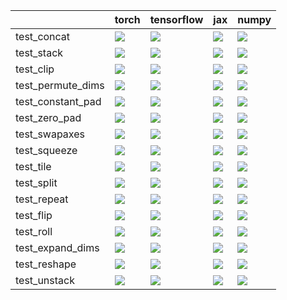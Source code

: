 |                   | torch                                                                                                                                                                                  | tensorflow                                                                                                                                                                             | jax                                                                                                                                                                                    | numpy                                                                                                                                                                                  |
|:------------------|:---------------------------------------------------------------------------------------------------------------------------------------------------------------------------------------|:---------------------------------------------------------------------------------------------------------------------------------------------------------------------------------------|:---------------------------------------------------------------------------------------------------------------------------------------------------------------------------------------|:---------------------------------------------------------------------------------------------------------------------------------------------------------------------------------------|
| test_concat       | <a href="https://github.com/unifyai/ivy/actions/runs/4364398003/jobs/7631664128" rel="noopener noreferrer" target="_blank"><img src=https://img.shields.io/badge/-success-success></a> | <a href="https://github.com/unifyai/ivy/actions/runs/4364398003/jobs/7631664128" rel="noopener noreferrer" target="_blank"><img src=https://img.shields.io/badge/-success-success></a> | <a href="https://github.com/unifyai/ivy/actions/runs/4364398003/jobs/7631664128" rel="noopener noreferrer" target="_blank"><img src=https://img.shields.io/badge/-success-success></a> | <a href="https://github.com/unifyai/ivy/actions/runs/4364398003/jobs/7631664128" rel="noopener noreferrer" target="_blank"><img src=https://img.shields.io/badge/-success-success></a> |
| test_stack        | <a href="https://github.com/unifyai/ivy/actions/runs/4364828711/jobs/7632631481" rel="noopener noreferrer" target="_blank"><img src=https://img.shields.io/badge/-success-success></a> | <a href="https://github.com/unifyai/ivy/actions/runs/4364828711/jobs/7632631481" rel="noopener noreferrer" target="_blank"><img src=https://img.shields.io/badge/-success-success></a> | <a href="https://github.com/unifyai/ivy/actions/runs/4364828711/jobs/7632631481" rel="noopener noreferrer" target="_blank"><img src=https://img.shields.io/badge/-success-success></a> | <a href="https://github.com/unifyai/ivy/actions/runs/4364828711/jobs/7632631481" rel="noopener noreferrer" target="_blank"><img src=https://img.shields.io/badge/-success-success></a> |
| test_clip         | <a href="https://github.com/unifyai/ivy/actions/runs/4364398003/jobs/7631664128" rel="noopener noreferrer" target="_blank"><img src=https://img.shields.io/badge/-success-success></a> | <a href="https://github.com/unifyai/ivy/actions/runs/4364398003/jobs/7631664128" rel="noopener noreferrer" target="_blank"><img src=https://img.shields.io/badge/-success-success></a> | <a href="https://github.com/unifyai/ivy/actions/runs/4364398003/jobs/7631664128" rel="noopener noreferrer" target="_blank"><img src=https://img.shields.io/badge/-success-success></a> | <a href="https://github.com/unifyai/ivy/actions/runs/4364398003/jobs/7631664128" rel="noopener noreferrer" target="_blank"><img src=https://img.shields.io/badge/-success-success></a> |
| test_permute_dims | <a href="https://github.com/unifyai/ivy/actions/runs/4364398003/jobs/7631664128" rel="noopener noreferrer" target="_blank"><img src=https://img.shields.io/badge/-success-success></a> | <a href="https://github.com/unifyai/ivy/actions/runs/4364398003/jobs/7631664128" rel="noopener noreferrer" target="_blank"><img src=https://img.shields.io/badge/-success-success></a> | <a href="https://github.com/unifyai/ivy/actions/runs/4364398003/jobs/7631664128" rel="noopener noreferrer" target="_blank"><img src=https://img.shields.io/badge/-success-success></a> | <a href="https://github.com/unifyai/ivy/actions/runs/4364398003/jobs/7631664128" rel="noopener noreferrer" target="_blank"><img src=https://img.shields.io/badge/-success-success></a> |
| test_constant_pad | <a href="https://github.com/unifyai/ivy/actions/runs/4364398003/jobs/7631664128" rel="noopener noreferrer" target="_blank"><img src=https://img.shields.io/badge/-success-success></a> | <a href="https://github.com/unifyai/ivy/actions/runs/4417534948/jobs/7743378581" rel="noopener noreferrer" target="_blank"><img src=https://img.shields.io/badge/-success-success></a> | <a href="https://github.com/unifyai/ivy/actions/runs/4364398003/jobs/7631664128" rel="noopener noreferrer" target="_blank"><img src=https://img.shields.io/badge/-success-success></a> | <a href="https://github.com/unifyai/ivy/actions/runs/4364398003/jobs/7631664128" rel="noopener noreferrer" target="_blank"><img src=https://img.shields.io/badge/-success-success></a> |
| test_zero_pad     | <a href="https://github.com/unifyai/ivy/actions/runs/4364828711/jobs/7632631481" rel="noopener noreferrer" target="_blank"><img src=https://img.shields.io/badge/-success-success></a> | <a href="https://github.com/unifyai/ivy/actions/runs/4364828711/jobs/7632631481" rel="noopener noreferrer" target="_blank"><img src=https://img.shields.io/badge/-success-success></a> | <a href="https://github.com/unifyai/ivy/actions/runs/4364828711/jobs/7632631481" rel="noopener noreferrer" target="_blank"><img src=https://img.shields.io/badge/-success-success></a> | <a href="https://github.com/unifyai/ivy/actions/runs/4364828711/jobs/7632631481" rel="noopener noreferrer" target="_blank"><img src=https://img.shields.io/badge/-success-success></a> |
| test_swapaxes     | <a href="https://github.com/unifyai/ivy/actions/runs/4364828711/jobs/7632631481" rel="noopener noreferrer" target="_blank"><img src=https://img.shields.io/badge/-success-success></a> | <a href="https://github.com/unifyai/ivy/actions/runs/4364828711/jobs/7632631481" rel="noopener noreferrer" target="_blank"><img src=https://img.shields.io/badge/-success-success></a> | <a href="https://github.com/unifyai/ivy/actions/runs/4406527886/jobs/7718900101" rel="noopener noreferrer" target="_blank"><img src=https://img.shields.io/badge/-success-success></a> | <a href="https://github.com/unifyai/ivy/actions/runs/4364828711/jobs/7632631481" rel="noopener noreferrer" target="_blank"><img src=https://img.shields.io/badge/-success-success></a> |
| test_squeeze      | <a href="https://github.com/unifyai/ivy/actions/runs/4364828711/jobs/7632631481" rel="noopener noreferrer" target="_blank"><img src=https://img.shields.io/badge/-success-success></a> | <a href="https://github.com/unifyai/ivy/actions/runs/4364828711/jobs/7632631481" rel="noopener noreferrer" target="_blank"><img src=https://img.shields.io/badge/-success-success></a> | <a href="https://github.com/unifyai/ivy/actions/runs/4364398003/jobs/7631664128" rel="noopener noreferrer" target="_blank"><img src=https://img.shields.io/badge/-success-success></a> | <a href="https://github.com/unifyai/ivy/actions/runs/4406961117/jobs/7719960716" rel="noopener noreferrer" target="_blank"><img src=https://img.shields.io/badge/-success-success></a> |
| test_tile         | <a href="https://github.com/unifyai/ivy/actions/runs/4364828711/jobs/7632631481" rel="noopener noreferrer" target="_blank"><img src=https://img.shields.io/badge/-success-success></a> | <a href="https://github.com/unifyai/ivy/actions/runs/4364828711/jobs/7632631481" rel="noopener noreferrer" target="_blank"><img src=https://img.shields.io/badge/-success-success></a> | <a href="https://github.com/unifyai/ivy/actions/runs/4364828711/jobs/7632631481" rel="noopener noreferrer" target="_blank"><img src=https://img.shields.io/badge/-success-success></a> | <a href="https://github.com/unifyai/ivy/actions/runs/4364828711/jobs/7632631481" rel="noopener noreferrer" target="_blank"><img src=https://img.shields.io/badge/-success-success></a> |
| test_split        | <a href="https://github.com/unifyai/ivy/actions/runs/4364398003/jobs/7631664128" rel="noopener noreferrer" target="_blank"><img src=https://img.shields.io/badge/-success-success></a> | <a href="https://github.com/unifyai/ivy/actions/runs/4364398003/jobs/7631664128" rel="noopener noreferrer" target="_blank"><img src=https://img.shields.io/badge/-success-success></a> | <a href="https://github.com/unifyai/ivy/actions/runs/4364398003/jobs/7631664128" rel="noopener noreferrer" target="_blank"><img src=https://img.shields.io/badge/-success-success></a> | <a href="https://github.com/unifyai/ivy/actions/runs/4364398003/jobs/7631664128" rel="noopener noreferrer" target="_blank"><img src=https://img.shields.io/badge/-success-success></a> |
| test_repeat       | <a href="https://github.com/unifyai/ivy/actions/runs/4364398003/jobs/7631664128" rel="noopener noreferrer" target="_blank"><img src=https://img.shields.io/badge/-success-success></a> | <a href="https://github.com/unifyai/ivy/actions/runs/4364398003/jobs/7631664128" rel="noopener noreferrer" target="_blank"><img src=https://img.shields.io/badge/-success-success></a> | <a href="https://github.com/unifyai/ivy/actions/runs/4364398003/jobs/7631664128" rel="noopener noreferrer" target="_blank"><img src=https://img.shields.io/badge/-success-success></a> | <a href="https://github.com/unifyai/ivy/actions/runs/4364398003/jobs/7631664128" rel="noopener noreferrer" target="_blank"><img src=https://img.shields.io/badge/-success-success></a> |
| test_flip         | <a href="https://github.com/unifyai/ivy/actions/runs/4364398003/jobs/7631664128" rel="noopener noreferrer" target="_blank"><img src=https://img.shields.io/badge/-success-success></a> | <a href="https://github.com/unifyai/ivy/actions/runs/4364398003/jobs/7631664128" rel="noopener noreferrer" target="_blank"><img src=https://img.shields.io/badge/-success-success></a> | <a href="https://github.com/unifyai/ivy/actions/runs/4364398003/jobs/7631664128" rel="noopener noreferrer" target="_blank"><img src=https://img.shields.io/badge/-success-success></a> | <a href="https://github.com/unifyai/ivy/actions/runs/4364398003/jobs/7631664128" rel="noopener noreferrer" target="_blank"><img src=https://img.shields.io/badge/-success-success></a> |
| test_roll         | <a href="https://github.com/unifyai/ivy/actions/runs/4364398003/jobs/7631664128" rel="noopener noreferrer" target="_blank"><img src=https://img.shields.io/badge/-success-success></a> | <a href="https://github.com/unifyai/ivy/actions/runs/4364398003/jobs/7631664128" rel="noopener noreferrer" target="_blank"><img src=https://img.shields.io/badge/-success-success></a> | <a href="https://github.com/unifyai/ivy/actions/runs/4364398003/jobs/7631664128" rel="noopener noreferrer" target="_blank"><img src=https://img.shields.io/badge/-success-success></a> | <a href="https://github.com/unifyai/ivy/actions/runs/4419184911/jobs/7747290532" rel="noopener noreferrer" target="_blank"><img src=https://img.shields.io/badge/-success-success></a> |
| test_expand_dims  | <a href="https://github.com/unifyai/ivy/actions/runs/4364398003/jobs/7631664128" rel="noopener noreferrer" target="_blank"><img src=https://img.shields.io/badge/-success-success></a> | <a href="https://github.com/unifyai/ivy/actions/runs/4364398003/jobs/7631664128" rel="noopener noreferrer" target="_blank"><img src=https://img.shields.io/badge/-success-success></a> | <a href="https://github.com/unifyai/ivy/actions/runs/4364398003/jobs/7631664128" rel="noopener noreferrer" target="_blank"><img src=https://img.shields.io/badge/-success-success></a> | <a href="https://github.com/unifyai/ivy/actions/runs/4364398003/jobs/7631664128" rel="noopener noreferrer" target="_blank"><img src=https://img.shields.io/badge/-success-success></a> |
| test_reshape      | <a href="https://github.com/unifyai/ivy/actions/runs/4364398003/jobs/7631664128" rel="noopener noreferrer" target="_blank"><img src=https://img.shields.io/badge/-success-success></a> | <a href="https://github.com/unifyai/ivy/actions/runs/4364398003/jobs/7631664128" rel="noopener noreferrer" target="_blank"><img src=https://img.shields.io/badge/-success-success></a> | <a href="https://github.com/unifyai/ivy/actions/runs/4364398003/jobs/7631664128" rel="noopener noreferrer" target="_blank"><img src=https://img.shields.io/badge/-success-success></a> | <a href="https://github.com/unifyai/ivy/actions/runs/4364398003/jobs/7631664128" rel="noopener noreferrer" target="_blank"><img src=https://img.shields.io/badge/-success-success></a> |
| test_unstack      | <a href="https://github.com/unifyai/ivy/actions/runs/4364828711/jobs/7632631481" rel="noopener noreferrer" target="_blank"><img src=https://img.shields.io/badge/-success-success></a> | <a href="https://github.com/unifyai/ivy/actions/runs/4364828711/jobs/7632631481" rel="noopener noreferrer" target="_blank"><img src=https://img.shields.io/badge/-success-success></a> | <a href="https://github.com/unifyai/ivy/actions/runs/4364828711/jobs/7632631481" rel="noopener noreferrer" target="_blank"><img src=https://img.shields.io/badge/-success-success></a> | <a href="https://github.com/unifyai/ivy/actions/runs/4418812850/jobs/7746426628" rel="noopener noreferrer" target="_blank"><img src=https://img.shields.io/badge/-success-success></a> |